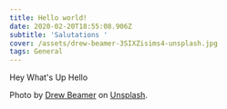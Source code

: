```yaml
---
title: Hello world!
date: 2020-02-20T18:55:08.906Z
subtitle: 'Salutations '
cover: /assets/drew-beamer-3SIXZisims4-unsplash.jpg
tags: General
---
```

Hey What's Up Hello 



Photo by [Drew Beamer](https://unsplash.com/@drew_beamer?utm_source=unsplash&utm_medium=referral&utm_content=creditCopyText) on [Unsplash](https://unsplash.com/s/photos/hello?utm_source=unsplash&utm_medium=referral&utm_content=creditCopyText).
